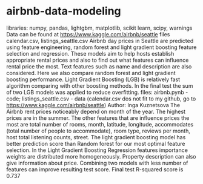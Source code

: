 # airbnb-data-modeling
libraries: numpy, pandas, lightgbm, matplotlib, scikit learn, scipy, warnings
Data can be found at https://www.kaggle.com/airbnb/seattle files calendar.csv, listings_seattle.csv
Airbnb day prices in Seattle are predicted using feature engineering, random forest and light gradient boosting feature selection and regression. These models aim to help hosts establish appropriate rental prices and also to find out what features can influence rental price the most. Text features such as name and description are also considered. 
Here we also compare random forest and light gradient boosting performance. Light Gradient Boosting (LGB) is relatively fast algorithm comparing with other boosting methods. In the final test the sum of two LGB models was applied to reduce overfitting. 
files: airbnb.pynb - code; listings_seattle.csv - data (calendar.csv dos not fit to my github, go to https://www.kaggle.com/airbnb/seattle)
Author: Inga Kuznetsova
The Airbnb rent prices noticeably depend on month of the year. The highest prices are in the summer. 
The other features that are influence prices the most are total number of rooms, month, latitude, longitude, accommodates (total number of people to accommodate), room type, reviews per month, host total listening counts, street.
The light gradient boosting model has better prediction score than Random forest for our most optimal feature selection. In the Light Gradient Boosting Regression features importance weights are distributed more homogeneously. 
Property description can also give information about price. 
Combining two models with less number of features can improve resulting test score. Final test R-squared score is 0.737
